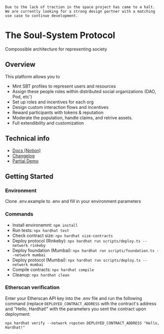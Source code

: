 ```
Due to the lack of traction in the space project has came to a halt. 
We are currently looking for a strong design partner with a matching use case to continue development. 
```

# The Soul-System Protocol 

Compossible architecture for representing society

## Overview

This platform allows you to

- Mint SBT profiles to represent users and resources
- Assign these people roles within distributed social organizations (DAO, Pod, etc')
- Set up roles and incentives for each org
- Design custom interaction flows and incentives
- Reward participants with tokens & reputation
- Moderate the population, handle claims, and retrive assets.
- Full extendibility and customization

## Technical info

- [Docs (Notion)](https://www.notion.so/virtualbrick/Contracts-4e383eb032e34cd08d5f035dee2dd9bb)
- [Changelog](https://github.com/MentorDAO/BountyProtocol/releases)
- [Partial Demo](https://solidify.space)

## Getting Started

### Environment

Clone .env.example to .env and fill in your environment parameters

### Commands

- Install environemnt: `npm install`
- Run tests: `npx hardhat test`
- Check contract size: `npx hardhat size-contracts`
- Deploy protocol (Rinkeby): `npx hardhat run scripts/deploy.ts --network rinkeby`
- Deploy foundation (Mumbai): `npx hardhat run scripts/foundation.ts --network mumbai`
- Deploy protocol (Mumbai): `npx hardhat run scripts/deploy.ts --network mumbai`
- Compile contracts: `npx hardhat compile`
- Cleanup: `npx hardhat clean`

### Etherscan verification

Enter your Etherscan API key into the .env file and run the following command 
(replace `DEPLOYED_CONTRACT_ADDRESS` with the contract's address and "Hello, Hardhat!" with the parameters you sent the contract upon deployment:

```shell
npx hardhat verify --network ropsten DEPLOYED_CONTRACT_ADDRESS "Hello, Hardhat!"
```
